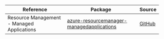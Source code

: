 | Reference | Package | Source |
|---|---|---|
|Resource Management - Managed Applications|[azure-resourcemanager-managedapplications](https://repo1.maven.org/maven2/com/azure/resourcemanager/azure-resourcemanager-managedapplications)|[GitHub](https://github.com/Azure/azure-sdk-for-java/blob/main/sdk/managedapplications/azure-resourcemanager-managedapplications)|
